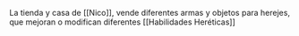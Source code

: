 La tienda y casa de [[Nico]], vende diferentes armas y objetos para herejes, que mejoran o modifican diferentes [[Habilidades Heréticas]]

>